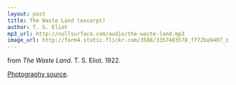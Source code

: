 ```yaml
---
layout: post
title: The Waste Land (excerpt)
author: T. S. Eliot
mp3_url: http://nullsurface.com/audio/the-waste-land.mp3
image_url: http://farm4.static.flickr.com/3588/3357403578_ff72ba9407_z.jpg
---
```


from _The Waste Land_.  T. S. Eliot.  1922.

[Photography source](http://www.flickr.com/photos/tonyapoole/3357403578/).